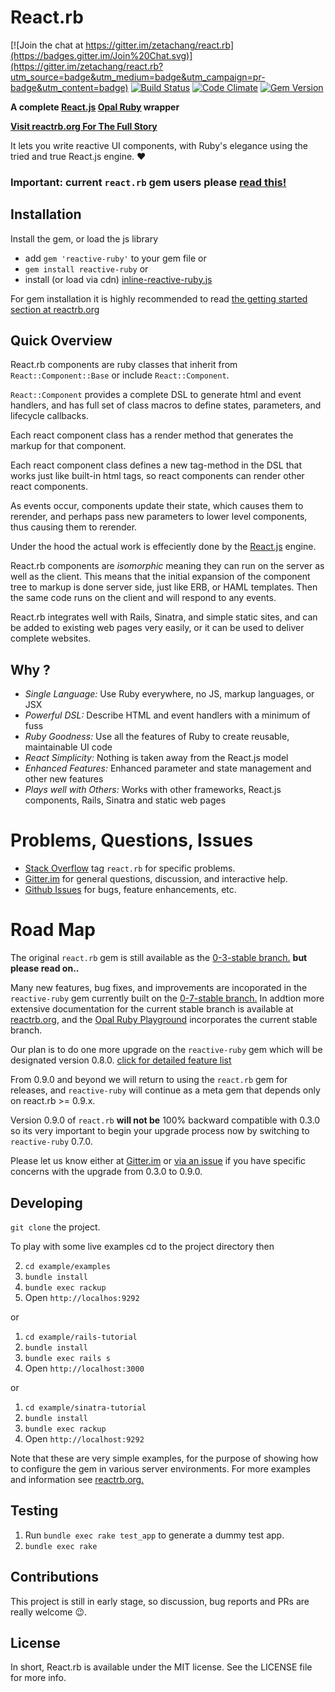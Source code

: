 # React.rb 

[![Join the chat at https://gitter.im/zetachang/react.rb](https://badges.gitter.im/Join%20Chat.svg)](https://gitter.im/zetachang/react.rb?utm_source=badge&utm_medium=badge&utm_campaign=pr-badge&utm_content=badge)
[![Build Status](https://travis-ci.org/zetachang/react.rb.svg)](https://travis-ci.org/zetachang/react.rb)
[![Code Climate](https://codeclimate.com/github/zetachang/react.rb/badges/gpa.svg)](https://codeclimate.com/github/zetachang/react.rb)
[![Gem Version](https://badge.fury.io/rb/reactive-ruby.svg)](https://badge.fury.io/rb/reactive-ruby)

**A complete [React.js](http://facebook.github.io/react/) [Opal Ruby](http://opalrb.org) wrapper**

[**Visit reactrb.org For The Full Story**](http://reactrb.org)

It lets you write reactive UI components, with Ruby's elegance using the tried
and true React.js engine. :heart:

### Important: current `react.rb` gem users please [read this!](#road-map)

## Installation 

Install the gem, or load the js library

+ add `gem 'reactive-ruby'` to your gem file or
+ `gem install reactive-ruby` or
+ install (or load via cdn) [inline-reactive-ruby.js](http://github.com/reactive-ruby/inline-reactive-ruby)

For gem installation it is highly recommended to read [the getting started section at reactrb.org](http://reactrb.org/docs/getting-started.html)

## Quick Overview

React.rb components are ruby classes that inherit from `React::Component::Base` or include `React::Component`.

`React::Component` provides a complete DSL to generate html and event handlers, and has full set of class macros to define states, parameters, and lifecycle callbacks.

Each react component class has a render method that generates the markup for that component.

Each react component class defines a new tag-method in the DSL that works just like built-in html tags, so react components can render other react components.

As events occur, components update their state, which causes them to rerender, and perhaps pass new parameters to lower level components, thus causing them to rerender.  

Under the hood the actual work is effeciently done by the [React.js](http://facebook.github.io/react/) engine. 

React.rb components are *isomorphic* meaning they can run on the server as well as the client.  This means that the initial expansion of the component tree to markup is done server side, just like ERB, or HAML templates.   Then the same code runs on the client and will respond to any events.   

React.rb integrates well with Rails, Sinatra, and simple static sites, and can be added to existing web pages very easily, or it can be used to deliver complete websites.

## Why ?

+ *Single Language:*  Use Ruby everywhere, no JS, markup languages, or JSX
+ *Powerful DSL:* Describe HTML and event handlers with a minimum of fuss
+ *Ruby Goodness:* Use all the features of Ruby to create reusable, maintainable UI code
+ *React Simplicity:* Nothing is taken away from the React.js model
+ *Enhanced Features:* Enhanced parameter and state management and other new features
+ *Plays well with Others:* Works with other frameworks, React.js components, Rails, Sinatra and static web pages

# Problems, Questions, Issues

+ [Stack Overflow](http://stackoverflow.com/questions/tagged/react.rb) tag `react.rb` for specific problems.
+ [Gitter.im](https://gitter.im/zetachang/react.rb) for general questions, discussion, and interactive help.
+ [Github Issues](https://github.com/zetachang/react.rb/issues) for bugs, feature enhancements, etc.


# Road Map

The original `react.rb` gem is still available as the [0-3-stable branch.](https://github.com/zetachang/react.rb/tree/0-3-stable) **but please read on..**

Many new features, bug fixes, and improvements are incoporated in the `reactive-ruby` gem currently built on the [0-7-stable branch.](https://github.com/zetachang/react.rb/tree/0-7-stable)  In addtion more extensive documentation for the current stable branch  is available at [reactrb.org](http://reactrb.org), and the [Opal Ruby Playground](http://fkchang.github.io/opal-playground/?code:&html_code=%3Cdiv%20id%3D%22container%22%3E%3C%2Fdiv%3E%0A&css_code=body%20%7B%0A%20%20background%3A%20%23eeeeee%3B%0A%7D%0A) incorporates the current stable branch.

Our plan is to do one more upgrade on the `reactive-ruby` gem which will be designated version 0.8.0. [click for detailed feature list](https://github.com/zetachang/react.rb/milestones/0.8.x)

From 0.9.0 and beyond we will return to using the `react.rb` gem for releases, and `reactive-ruby` will continue as a meta gem that depends only on react.rb >= 0.9.x.

Version 0.9.0 of `react.rb` **will not be** 100% backward compatible with 0.3.0 so its very important to begin your upgrade process now by switching to `reactive-ruby` 0.7.0.

Please let us know either at [Gitter.im](https://gitter.im/zetachang/react.rb) or [via an issue](https://github.com/zetachang/react.rb/issues) if you have specific concerns with the upgrade from 0.3.0 to 0.9.0.

## Developing

`git clone` the project.

To play with some live examples cd to the project directory then 

2. `cd example/examples`
2. `bundle install`
3. `bundle exec rackup`
4. Open `http://localhos:9292`

or 

1. `cd example/rails-tutorial`
2. `bundle install`
3. `bundle exec rails s`
4. Open `http://localhost:3000`

or

1. `cd example/sinatra-tutorial`
2. `bundle install`
3. `bundle exec rackup`
4. Open `http://localhost:9292`

Note that these are very simple examples, for the purpose of showing how to configure the gem in various server environments.  For more  examples and information see [reactrb.org.](http://reactrb.org)

## Testing

1. Run `bundle exec rake test_app` to generate a dummy test app.
2. `bundle exec rake`

## Contributions

This project is still in early stage, so discussion, bug reports and PRs are
really welcome :wink:.   


## License

In short, React.rb is available under the MIT license. See the LICENSE file for
more info.
